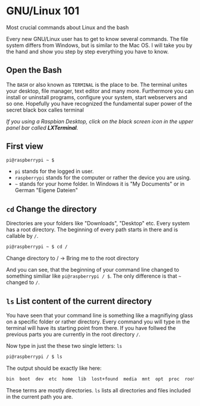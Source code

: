 # GNU/Linux 101
Most crucial commands about Linux and the bash

Every new GNU/Linux user has to get to know several commands. The file system differs from Windows, but is similar to the Mac OS. I will take you by the hand and show you step by step everything you have to know.

## Open the Bash
The ```BASH``` or also known as ```TERMINAL``` is the place to be. The terminal unites your desktop, file manager, text editor and many more. Furthermore you can install or uninstall programs, configure your system, start webservers and so one. Hopefully you have recognized the fundamental super power of the secret black box calles terminal

*If you using a Raspbian Desktop, click on the black screen icon in the upper panel bar called **LXTerminal**.*

## First view

```bash
pi@raspberrypi ~ $
```

- ```pi``` stands for the logged in user.
- ```raspberrypi``` stands for the computer or rather the device you are using.
- ```~``` stands for your home folder. In Windows it is "My Documents" or in German "Eigene Dateien"

## ```cd``` Change the directory
Directories are your folders like "Downloads", "Desktop" etc. Every system has a root directory. The beginning of every path starts in there and is callable by ```/```.

```bash
pi@raspberrypi ~ $ cd /
```
Change directory to / -> Bring me to the root directory

And you can see, that the beginning of your command line changed to something similiar like ```pi@raspberrypi / $```. The only difference is that ```~``` changed to ```/```.

## ```ls``` List content of the current directory
You have seen that your command line is something like a magnifiying glass on a specific folder or rather directory. Every command you will type in the terminal will have its starting point from there. If you have follwed the previous parts you are currently in the root directory ```/```.

Now type in just the these two single letters: ```ls```

```bash
pi@raspberrypi / $ ls
```

The output should be exactly like here: 
```bash
bin  boot  dev  etc  home  lib  lost+found  media  mnt  opt  proc  root  run  sbin  selinux  srv  sys  tmp  usr  var
```

These terms are mostly directories. ```ls``` lists all directories and files included in the current path you are.
